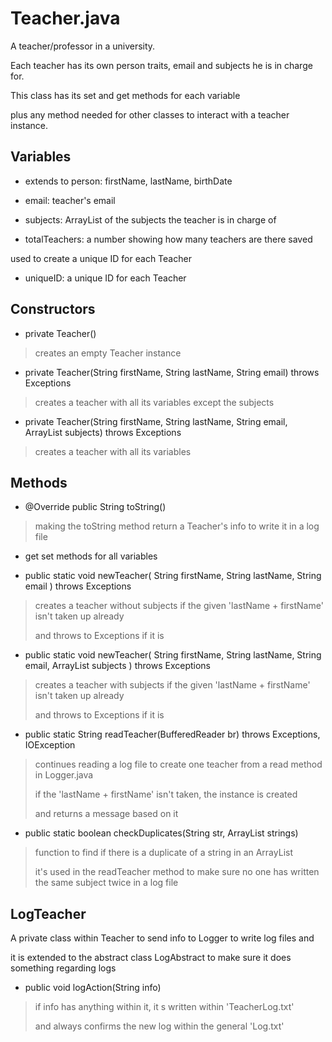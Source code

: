 # **Teacher.java**

A teacher/professor in a university.

Each teacher has its own person traits, email 
and subjects he is in charge for.

This class has its set and get methods for each variable

plus any method needed for other classes to interact with
a teacher instance.


## **Variables**

* extends to person: firstName, lastName, birthDate

* email: teacher's email

* subjects: ArrayList of the subjects the teacher is in charge of

* totalTeachers: a number showing how many teachers are there saved

used to create a unique ID for each Teacher

* uniqueID: a unique ID for each Teacher


## **Constructors**

* private Teacher()

> creates an empty Teacher instance

* private Teacher(String firstName, String lastName, String email) throws Exceptions

> creates a teacher with all its variables except the subjects

* private Teacher(String firstName, String lastName, String email, ArrayList<Subject> subjects) throws Exceptions

> creates a teacher with all its variables


## **Methods**

 
* @Override
  public String toString()

> making the toString method return a Teacher's info to write it in a log file

* get set methods for all variables

* public static void newTeacher(
	String firstName, String lastName, 
	String email
	) throws Exceptions

> creates a teacher without subjects if the given 'lastName + firstName' isn't taken up already
>
> and throws to Exceptions if it is

* public static void newTeacher(
	String firstName, String lastName, 
	String email, ArrayList<Subject> subjects
	) throws Exceptions

> creates a teacher with subjects if the given 'lastName + firstName' isn't taken up already
>
> and throws to Exceptions if it is

* public static String readTeacher(BufferedReader br) throws Exceptions, IOException

> continues reading a log file to create one teacher from a read method in Logger.java
>
> if the 'lastName + firstName' isn't taken, the instance is created
>
> and returns a message based on it

* public static boolean checkDuplicates(String str, ArrayList<String> strings)

> function to find if there is a duplicate of a string in an ArrayList
>
> it's used in the readTeacher method to make sure no one has written the same subject twice in a log file


## **LogTeacher**

A private class within Teacher to send info to Logger to write log files and

it is extended to the abstract class LogAbstract to make sure it does something regarding logs


* public void logAction(String info)

> if info has anything within it, it s written within 'TeacherLog.txt'
>
> and always confirms the new log within the general 'Log.txt'
